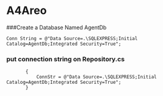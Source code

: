 # A4Areo
###Create a Database Named AgentDb

 ``Conn String = @"Data Source=.\SQLEXPRESS;Initial Catalog=AgentDb;Integrated Security=True";``
 
 ### put connection string on Repository.cs
 ```  public Repository()
        {
            ConnStr = @"Data Source=.\SQLEXPRESS;Initial Catalog=AgentDb;Integrated Security=True";
        }
 ```
